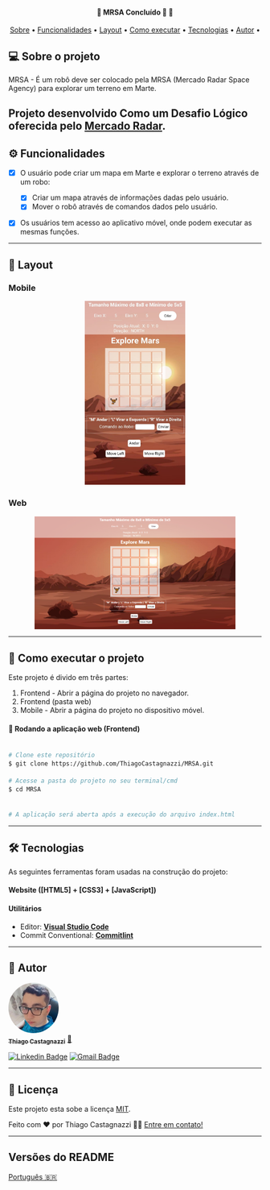 <h4 align="center"> 
	🚧  MRSA Concluído 🚀 🚧
</h4>

<p align="center">
 <a href="#-sobre-o-projeto">Sobre</a> •
 <a href="#-funcionalidades">Funcionalidades</a> •
 <a href="#-layout">Layout</a> • 
 <a href="#-como-executar-o-projeto">Como executar</a> • 
 <a href="#-tecnologias">Tecnologias</a> • 
 <a href="#-autor">Autor</a> • 
</p>

## 💻 Sobre o projeto

MRSA - É um robô deve ser colocado pela MRSA (Mercado Radar Space Agency) para explorar um terreno em Marte.

## Projeto desenvolvido **Como um Desafio Lógico** oferecida pelo [Mercado Radar](https://www.mercadoradar.com.br/).

## ⚙️ Funcionalidades

- [x] O usuário pode criar um mapa em Marte e explorar o terreno através de um robo:

  - [x] Criar um mapa através de informações dadas pelo usuário.
  - [x] Mover o robô através de comandos dados pelo usuário.

- [x] Os usuários tem acesso ao aplicativo móvel, onde podem executar as mesmas funções.

---

## 🎨 Layout

### Mobile

<p align="center">
  <img alt="Layout Mobile" title="#Layout Mobile" src="./assets/readme/layout-mobile.png" width="200px">
</p>

### Web

<p align="center" style="display: flex; align-items: flex-start; justify-content: center;">
  <img alt="Layout Mobile" title="#Layout Mobile" src="./assets/readme/layout-desktop.png" width="400px">
</p>

---

## 🚀 Como executar o projeto

Este projeto é divido em três partes:

1. Frontend - Abrir a página do projeto no navegador.
2. Frontend (pasta web)
3. Mobile - Abrir a página do projeto no dispositivo móvel.

#### 🧭 Rodando a aplicação web (Frontend)

```bash

# Clone este repositório
$ git clone https://github.com/ThiagoCastagnazzi/MRSA.git

# Acesse a pasta do projeto no seu terminal/cmd
$ cd MRSA


# A aplicação será aberta após a execução do arquivo index.html

```

---

## 🛠 Tecnologias

As seguintes ferramentas foram usadas na construção do projeto:

#### **Website** ([HTML5] + [CSS3] + [JavaScript])

#### [](https://github.com/tgmarinho/Ecoleta#utilit%C3%A1rios)**Utilitários**

- Editor: **[Visual Studio Code](https://code.visualstudio.com/)**
- Commit Conventional: **[Commitlint](https://github.com/conventional-changelog/commitlint)**

---

## 🦸 Autor

<a href="https://blog.rocketseat.com.br/author/thiago/">
 <img style="border-radius: 50%;" src="./assets/readme/Thiago.png" width="100px;" alt=""/>
 <br />
 <sub><b>Thiago Castagnazzi</b></sub></a> <a href="https://github.com/ThiagoCastagnazzi/" title="GitHub">🚀</a>
 <br />

[![Linkedin Badge](https://img.shields.io/badge/-Thiago-blue?style=flat-square&logo=Linkedin&logoColor=white&link=https://www.linkedin.com/in/tgmarinho/)](https://www.linkedin.com/in/thiago-castagnazzi-280652230/)
[![Gmail Badge](https://img.shields.io/badge/-tgmarinho@gmail.com-c14438?style=flat-square&logo=Gmail&logoColor=white&link=mailto:tgmarinho@gmail.com)](mailto:thiagocastagnazzi@gmail.com)

---

## 📝 Licença

Este projeto esta sobe a licença [MIT](./LICENSE).

Feito com ❤️ por Thiago Castagnazzi 👋🏽 [Entre em contato!](https://www.linkedin.com/in/thiago-castagnazzi-280652230/)

---

## Versões do README

[Português 🇧🇷](./README.md)
